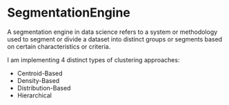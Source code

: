 # SegmentationEngine
A segmentation engine in data science refers to a system or methodology used to segment or divide a dataset into distinct groups or segments based on certain characteristics or criteria. 

I am implementing 4 distinct types of clustering approaches:
- Centroid-Based
- Density-Based
- Distribution-Based
- Hierarchical 
